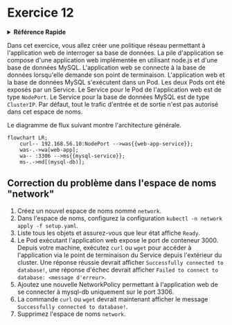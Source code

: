 # Exercice 12

<details>
<summary><b>Référence Rapide</b></summary>
<p>

* Espace de noms : `network`<br>
* Documentation : [Dépannage des Applications](https://kubernetes.io/docs/tasks/debug/debug-application/)

</p>
</details>

Dans cet exercice, vous allez créer une politique réseau permettant à l'application web de interroger sa base de données. La pile d'application se compose d'une application web implémentée en utilisant node.js et d'une base de données MySQL. L'application web se connecte à la base de données lorsqu'elle demande son point de terminaison. L'application web et la base de données MySQL s'exécutent dans un Pod. Les deux Pods ont été exposés par un Service. Le Service pour le Pod de l'application web est de type `NodePort`. Le Service pour la base de données MySQL est de type `ClusterIP`. Par défaut, tout le trafic d'entrée et de sortie n'est pas autorisé dans cet espace de noms.

Le diagramme de flux suivant montre l'architecture générale.

```mermaid
flowchart LR;
    curl-- 192.168.56.10:NodePort -->was{{web-app-service}};
    was-.->wa[web-app];
    wa-- :3306 -->ms{{mysql-service}};
    ms-.->md[(mysql-db)];
```

## Correction du problème dans l'espace de noms "network"

1. Créez un nouvel espace de noms nommé `network`.
2. Dans l'espace de noms, configurez la configuration `kubectl -n network apply -f setup.yaml`.
3. Liste tous les objets et assurez-vous que leur état affiche `Ready`.
4. Le Pod exécutant l'application web expose le port de conteneur 3000. Depuis votre machine, exécutez `curl` ou `wget` pour accéder à l'application via le point de terminaison du Service depuis l'extérieur du cluster. Une réponse réussie devrait afficher `Successfully connected to database!`, une réponse d'échec devrait afficher `Failed to connect to database: <message d'erreur>`.
5. Ajoutez une nouvelle NetworkPolicy permettant à l'application web de se connecter à mysql-db uniquement sur le port 3306.
6. La commande `curl` ou `wget` devrait maintenant afficher le message `Successfully connected to database!`.
7. Supprimez l'espace de noms `network`.
